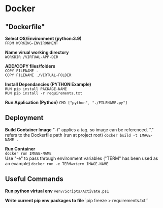 # Docker

## "Dockerfile"  
**Select OS/Environment (python:3.9)**  
`FROM WORKING-ENVIRONMENT`  

**Name virual working directory**  
`WORKDIR /VIRTUAL-APP-DIR`  

**ADD/COPY files/folders**  
`COPY FILENAME .`  
`COPY FILENAME ./VIRTUAL-FOLDER`  

**Install Dependancies (PYTHON Example)**  
`RUN pip install PACKAGE-NAME`  
`RUN pip install -r requirements.txt`  

**Run Application (Python)**
`CMD ["python", "./FILENAME.py"]`  

## Deployment
**Build Container Image**
"-t" applies a tag, so image can be referenced.
"." refers to the Dockerfile path (run at project root)
``docker build -t IMAGE-NAME .``

**Run Container**  
`docker run IMAGE-NAME`  
Use "-e" to pass through environment variables ("TERM" has been used as an example)
`docker run -e TERM=xterm IMAGE-NAME`  

## Useful Commands
**Run python virtual env**
`venv/Scripts/Activate.ps1`  

**Write current pip env packages to file**
`pip freeze > requirements.txt``  
